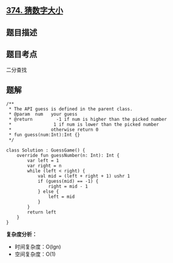 ## [374. 猜数字大小](https://leetcode.cn/problems/guess-number-higher-or-lower/description/)

## 题目描述



## 题目考点

二分查找

## 题解
 
```
/**
 * The API guess is defined in the parent class.
 * @param  num   your guess
 * @return         -1 if num is higher than the picked number
 *			      1 if num is lower than the picked number
 *               otherwise return 0
 * fun guess(num:Int):Int {}
 */

class Solution : GuessGame() {
    override fun guessNumber(n: Int): Int {
        var left = 1
        var right = n
        while (left < right) {
            val mid = (left + right + 1) ushr 1
            if (guess(mid) == -1) {
                right = mid - 1
            } else {
                left = mid
            }
        }
        return left
    }
}
```

**复杂度分析：**

- 时间复杂度：O(lgn)
- 空间复杂度：O(1) 
